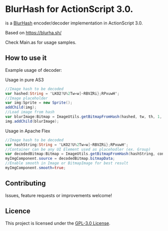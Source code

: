# BlurHash for ActionScript 3.0.
is a [BlurHash](https://blurha.sh) encoder/decoder implementation in ActionScript 3.0.

Based on https://blurha.sh/

Check Main.as for usage samples.

## How to use it

Example usage of decoder:

Usage in pure AS3
```actionscript
//Image hash to be decoded
var hashed:String = 'LKO2?U%2Tw=w]~RBVZRi};RPxuwH';
//Image placeholder
var img:Sprite = new Sprite();
addChild(img);
//Load image from hash
var blurImage:Bitmap = ImageUtils.getBitmapFromHash(hashed, tw, th, 1, 32);
img.addChild(blurImage);
```

Usage in Apache Flex
```actionscript
//Image hash to be decoded
var hashString:String = 'LKO2?U%2Tw=w]~RBVZRi};RPxuwH';
//Container can be any UI Element used as placehodler (ex. Group)
var decodedBitmap:Bitmap = ImageUtils.getBitmapFromHash(hashString, container.width, container.height, 1, 32);
myImgComponent.source = decodedBitmap.bitmapData;
//Enable smooth in Image or BitmapImage for best result
myImgComponent.smooth=true;
```

## Contributing

Issues, feature requests or improvements welcome!

## Licence

This project is licensed under the [GPL-3.0 License](LICENSE).
